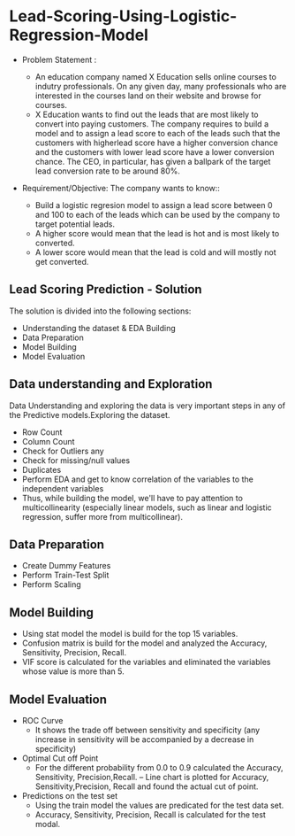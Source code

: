 # Lead-Scoring-Using-Logistic-Regression-Model

- Problem Statement :
	- An education company named X Education sells online courses to indutry professionals. On any given day, many professionals who are interested in the courses land on their website and browse for courses. 
	- X Education wants to find out the leads that are most likely to convert into paying customers. The company requires to build a model and to assign a lead score to each of the leads such that the customers with higherlead score have a higher conversion chance and the customers with lower lead score have a lower conversion chance. The CEO, in particular, has given a ballpark of the target lead conversion rate to be around 80%.

- Requirement/Objective:
The company wants to know::
	- Build a  logistic regresion model to assign a lead score between 0 and 100 to each of the leads which can be used by the company to target potential leads. 
	- A higher score would mean that the lead is hot and is most likely to converted.
	- A lower score would mean that the lead is cold and will mostly not get converted.

## Lead Scoring Prediction - Solution
The solution is divided into the following sections:
- Understanding the dataset  & EDA Building  
- Data Preparation 
- Model Building 
- Model Evaluation

## Data understanding and Exploration
Data Understanding and exploring the data is very important steps in any of the Predictive models.Exploring the dataset.

- Row Count
- Column Count
- Check for Outliers any
- Check for missing/null values
- Duplicates
- Perform EDA and get to know correlation of the variables to the independent variables
- Thus, while building the model, we'll have to pay attention to multicollinearity (especially linear models, such as linear and logistic regression, suffer more from multicollinear).

## Data Preparation 
- Create Dummy Features 
- Perform Train-Test Split 
- Perform Scaling 

## Model Building 
- Using stat model the model is build for the top 15 variables. 
- Confusion matrix is build for the model and analyzed the Accuracy, Sensitivity, Precision, Recall. 
- VIF score is calculated for the variables and eliminated the variables whose value is more than 5.

## Model Evaluation 
- ROC Curve 
	- It shows the trade off between sensitivity and specificity (any increase in sensitivity will be accompanied by a decrease in specificity)
- Optimal Cut off Point 
	- For the different probability from 0.0 to 0.9 calculated the Accuracy, Sensitivity, Precision,Recall. 
	– Line chart is plotted for Accuracy, Sensitivity,Precision, Recall and found the actual cut of point.
- Predictions on the test set
  - Using the train model the values are predicated for the test data set.
  - Accuracy, Sensitivity, Precision, Recall is calculated for the test modal.

